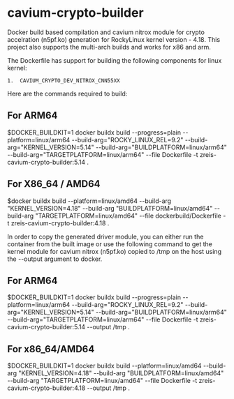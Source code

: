 # cavium-crypto-builder

Docker build based compilation and cavium nitrox module for crypto accelration (n5pf.ko) generation for RockyLinux kernel version - 4.18. This project also supports the multi-arch builds and works for x86 and arm.

The Dockerfile has support for building the following components for linux kernel:

    1.  CAVIUM_CRYPTO_DEV_NITROX_CNN55XX

Here are the commands required to build:


For ARM64
------------------
$DOCKER_BUILDKIT=1 docker buildx build --progress=plain --platform=linux/arm64 --build-arg="ROCKY_LINUX_REL=9.2" --build-arg="KERNEL_VERSION=5.14" --build-arg="BUILDPLATFORM=linux/arm64" --build-arg="TARGETPLATFORM=linux/arm64" --file Dockerfile -t zreis-cavium-crypto-builder:5.14 .

For X86_64 / AMD64
-------------------
$docker buildx build --platform=linux/amd64 --build-arg "KERNEL_VERSION=4.18" --build-arg "BUILDPLATFORM=linux/amd64" --build-arg "TARGETPLATFORM=linux/amd64" --file dockerbuild/Dockerfile -t zreis-cavium-crypto-builder:4.18 .

In order to copy the generated driver module, you can either run the container from the built image or use the following command to get the kernel module for cavium nitrox (n5pf.ko) copied to /tmp on the host using the --output argument to docker.


For ARM64
-----------------
$DOCKER_BUILDKIT=1 docker buildx build --progress=plain --platform=linux/arm64 --build-arg="ROCKY_LINUX_REL=9.2" --build-arg="KERNEL_VERSION=5.14" --build-arg="BUILDPLATFORM=linux/arm64" --build-arg="TARGETPLATFORM=linux/arm64" --file Dockerfile -t zreis-cavium-crypto-builder:5.14 --output /tmp .

For x86_64/AMD64
-----------------
$DOCKER_BUILDKIT=1 docker buildx build --platform=linux/amd64 --build-arg "KERNEL_VERSION=4.18" --build-arg "BUILDPLATFORM=linux/amd64" --build-arg "TARGETPLATFORM=linux/amd64" --file Dockerfile -t zreis-cavium-crypto-builder:4.18 --output /tmp .

